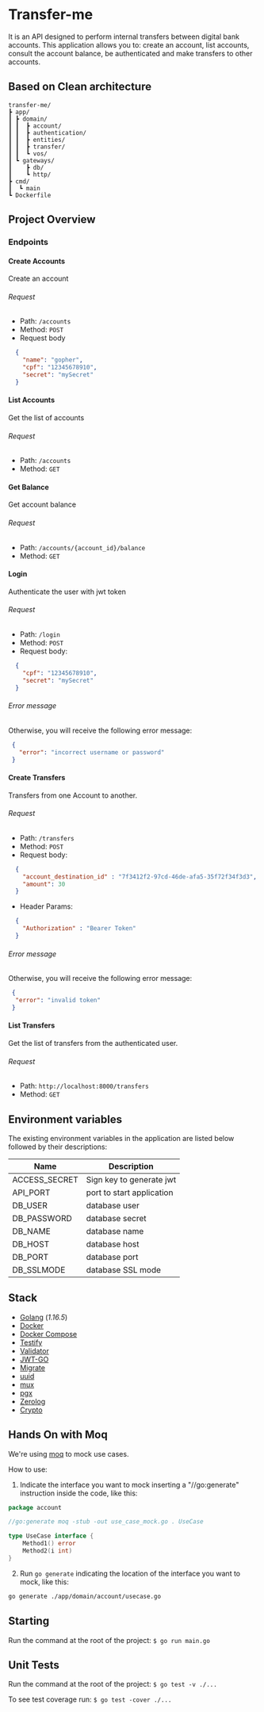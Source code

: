 # Transfer-me

It is an API designed to perform internal transfers between digital bank accounts.
This application allows you to: create an account, list accounts, consult the account balance, be authenticated and make transfers to other accounts.

## Based on Clean architecture
    transfer-me/
    ┣ app/
    ┃ ┣ domain/
    ┃ ┃  ┣ account/
    ┃ ┃  ┣ authentication/
    ┃ ┃  ┣ entities/
    ┃ ┃  ┣ transfer/
    ┃ ┃  ┗ vos/
    ┃ ┗ gateways/
    ┃    ┣ db/
    ┃    ┗ http/
    ┣ cmd/
    ┃  ┗ main
    ┗ Dockerfile

## Project Overview

### Endpoints

#### Create Accounts
Create an account
###### Request
- Path: `/accounts`
- Method: `POST`
- Request body
```json
  {
    "name": "gopher",
    "cpf": "12345678910",
    "secret": "mySecret"
  }
```

#### List Accounts
Get the list of accounts
###### Request
- Path: `/accounts`
- Method: `GET`

#### Get Balance
Get account balance
###### Request
- Path: `/accounts/{account_id}/balance`
- Method: `GET`

#### Login
Authenticate the user with jwt token
###### Request
- Path: `/login`
- Method: `POST`
- Request body:
```json
  {
    "cpf": "12345678910",
    "secret": "mySecret"
  }
```

###### Error message
Otherwise, you will receive the following error message:

```json
 {
   "error": "incorrect username or password"
 }
```


#### Create Transfers
Transfers from one Account to another.
###### Request
- Path: `/transfers`
- Method: `POST`
- Request body:
```json
  {
    "account_destination_id" : "7f3412f2-97cd-46de-afa5-35f72f34f3d3",
    "amount": 30
  }
```
- Header Params:
```json
  {
    "Authorization" : "Bearer Token"
  }
```

###### Error message
Otherwise, you will receive the following error message:

```json
 {
  "error": "invalid token"
 }
```

#### List Transfers
Get the list of transfers from the authenticated user.
###### Request
- Path: `http://localhost:8000/transfers`
- Method: `GET`

## Environment variables

The existing environment variables in the application are listed below followed by their descriptions:

| Name                 |  Description              |
| -------------------- | ------------------------- |
|  ACCESS_SECRET       | Sign key to generate jwt  |
|  API_PORT            | port to start application |
|  DB_USER             | database user             |
|  DB_PASSWORD         | database secret           |
|  DB_NAME             | database name             |  
|  DB_HOST             | database host             |
|  DB_PORT             | database port             |
|  DB_SSLMODE          | database SSL mode         |


## Stack

- [Golang](https://golang.org/) (*1.16.5*)
- [Docker](https://docs.docker.com/get-docker/)
- [Docker Compose](https://docs.docker.com/compose/install/)
- [Testify](github.com/stretchr/testify)
- [Validator](https://github.com/go-playground/validator)
- [JWT-GO](https://github.com/dgrijalva/jwt-go)
- [Migrate](https://github.com/golang-migrate/migrate)
- [uuid](https://github.com/google/uuid)
- [mux](https://github.com/gorilla/mux)
- [pgx](https://github.com/jackc/pgx)
- [Zerolog](https://github.com/rs/zerolog)
- [Crypto](https://pkg.go.dev/golang.org/x/crypto)

## Hands On with Moq

We're using [moq](https://github.com/matryer/moq) to mock use cases.

How to use:
1) Indicate the interface you want to mock inserting a "//go:generate" instruction inside the code, like this:
```go
package account

//go:generate moq -stub -out use_case_mock.go . UseCase

type UseCase interface {
	Method1() error
	Method2(i int)
}
```

2) Run `go generate` indicating the location of the interface you want to mock, like this:
```bash
go generate ./app/domain/account/usecase.go
```

## Starting
Run the command at the root of the project: `$ go run main.go`

## Unit Tests
Run the command at the root of the project:
`$ go test -v ./...`

To see test coverage run: `$ go test -cover ./...`